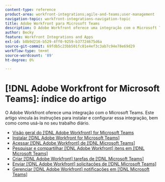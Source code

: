 ```yaml
---
content-type: reference
product-area: workfront-integrations;agile-and-teams;user-management
navigation-topic: workfront-integrations-navigation-topic
title: Adobe Workfront para Microsoft Teams
description: O Adobe Workfront oferece uma integração com o Microsoft Teams. Este artigo vincula às instruções para instalar e configurar essa integração, bem como como usá-la no seu trabalho diário.
author: Becky
feature: Workfront Integrations and Apps
exl-id: b8b9d216-b529-4ff0-9259-b37724675d6a
source-git-commit: 69fdb5c23bb501fc81e4ef3c3ab7c94e78e69d29
workflow-type: tm+mt
source-wordcount: '89'
ht-degree: 0%

---
```


# [!DNL Adobe Workfront for Microsoft Teams]: índice do artigo

<!--Audited: 01/2024-->

<!--

>[!NOTE]
>
>As of July 1, 2025, Microsoft will remove support for the Classic Teams desktop app. As a result, the Workfront integration with Microsoft Teams will not be supported after the Classic Teams desktop app is no longer available.

-->

O Adobe Workfront oferece uma integração com o Microsoft Teams. Este artigo vincula às instruções para instalar e configurar essa integração, bem como como usá-la no seu trabalho diário.

* [Visão geral do [!DNL Adobe Workfront] for Microsoft Teams](../../workfront-integrations-and-apps/using-workfront-with-microsoft-teams/workfront-for-microsoft-teams.md)
* [Instalar [!DNL Adobe Workfront for Microsoft Teams]](../../workfront-integrations-and-apps/using-workfront-with-microsoft-teams/install-workfront-ms-teams.md)
* [Acessar [!DNL Adobe Workfront] de [!DNL Microsoft Teams]](../../workfront-integrations-and-apps/using-workfront-with-microsoft-teams/access-workfront-from-ms-teams.md)
* [Pesquisar e compartilhar [!DNL Adobe Workfront] itens em [!DNL Microsoft Teams]](../../workfront-integrations-and-apps/using-workfront-with-microsoft-teams/search-for-and-share-wf-items-in-ms-teams.md)
* [Criar [!DNL Adobe Workfront] tarefas de [!DNL Microsoft Teams]](../../workfront-integrations-and-apps/using-workfront-with-microsoft-teams/create-workfront-tasks-from-ms-teams.md)
* [Enviar [!DNL Adobe Workfront] solicitações de [!DNL Microsoft Teams]](../../workfront-integrations-and-apps/using-workfront-with-microsoft-teams/submit-workfront-requests-from-ms-teams.md)
* [Gerenciar [!DNL Adobe Workfront] notificações em [!DNL Microsoft Teams]](../../workfront-integrations-and-apps/using-workfront-with-microsoft-teams/manage-wf-notifications-approval-requests-ms-teams.md)
